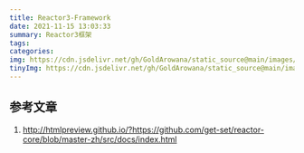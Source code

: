 ```yaml
---
title: Reactor3-Framework
date: 2021-11-15 13:03:33
summary: Reactor3框架
tags:
categories:
img: https://cdn.jsdelivr.net/gh/GoldArowana/static_source@main/images/cover/co211-m.jpg
tinyImg: https://cdn.jsdelivr.net/gh/GoldArowana/static_source@main/images/tiny/cover/co211.jpg
---
```


## 参考文章
1. http://htmlpreview.github.io/?https://github.com/get-set/reactor-core/blob/master-zh/src/docs/index.html